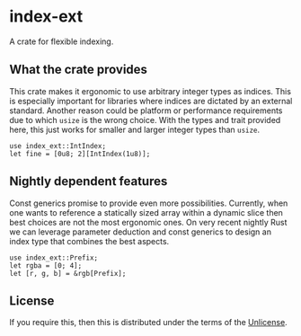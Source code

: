 # index-ext

A crate for flexible indexing.

## What the crate provides

This crate makes it ergonomic to use arbitrary integer types as indices. This
is especially important for libraries where indices are dictated by an external
standard. Another reason could be platform or performance requirements due to
which `usize` is the wrong choice. With the types and trait provided here, this
just works for smaller and larger integer types than `usize`.

```
use index_ext::IntIndex;
let fine = [0u8; 2][IntIndex(1u8)];
```

## Nightly dependent features

Const generics promise to provide even more possibilities. Currently, when one
wants to reference a statically sized array within a dynamic slice then best
choices are not the most ergonomic ones. On very recent nightly Rust we can
leverage parameter deduction and const generics to design an index type that
combines the best aspects.

```
use index_ext::Prefix;
let rgba = [0; 4];
let [r, g, b] = &rgb[Prefix];
```

## License

If you require this, then this is distributed under the terms of the [Unlicense].

[Unlicense]: UNLICENSE
